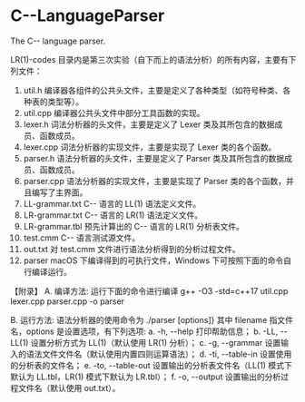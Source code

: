 # C--LanguageParser
 The C-- language parser.

LR(1)-codes 目录内是第三次实验（自下而上的语法分析）的所有内容，主要有下列文件：

1. util.h
编译器各组件的公共头文件，主要是定义了各种类型（如符号种类、各种表的类型等）。
2. util.cpp
编译器公共头文件中部分工具函数的实现。
3. lexer.h
词法分析器的头文件，主要是定义了 Lexer 类及其所包含的数据成员、函数成员。
4. lexer.cpp
词法分析器的实现文件，主要是实现了 Lexer 类的各个函数。
5. parser.h
语法分析器的头文件，主要是定义了 Parser 类及其所包含的数据成员、函数成员。
6. parser.cpp
语法分析器的实现文件，主要是实现了 Parser 类的各个函数，并且编写了主界面。
7. LL-grammar.txt
C-- 语言的 LL(1) 语法定义文件。
8. LR-grammar.txt
C-- 语言的 LR(1) 语法定义文件。
9. LR-grammar.tbl
预先计算出的 C-- 语言的 LR(1) 分析表文件。
10. test.cmm
C-- 语言测试源文件。
11. out.txt
对 test.cmm 文件进行语法分析得到的分析过程文件。
12. parser
macOS 下编译得到的可执行文件，Windows 下可按照下面的命令自行编译运行。

【附录】
A. 编译方法:
运行下面的命令进行编译
g++ -O3 -std=c++17 util.cpp lexer.cpp parser.cpp -o parser

B. 运行方法:
语法分析器的使用命令为
./parser <filename> [options]}
	其中 filename 指文件名，options 是设置选项，有下列选项:
	a. -h, --help 打印帮助信息；
	b. -LL, --LL(1) 设置分析方式为 LL(1)（默认使用 LR(1) 分析）；
	c. -g, --grammar <filename> 设置输入的语法文件文件名（默认使用内置四则运算语法）；
	d. -ti, --table-in <filename> 设置使用的分析表的文件名；
	e. -to, --table-out <filename> 设置输出的分析表文件名（LL(1) 模式下默认为 LL.tbl，LR(1) 模式下默认为 LR.tbl）；
	f. -o, --output <filename> 设置输出的分析过程文件名（默认使用 out.txt）。